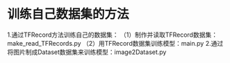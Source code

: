 # 训练自己数据集的方法
1.通过TFRecord方法训练自己的数据集：
  （1）制作并读取TFRecord数据集：make_read_TFRecords.py
  （2）用TFRecord数据集训练模型：main.py
2.通过将图片制成Dataset数据集来训练模型：image2Dataset.py
